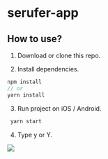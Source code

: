 # serufer-app

## How to use?

1. Download or clone this repo.

2. Install dependencies.

```js
npm install
// or
yarn install
```

3. Run project on iOS / Android.

```js
 yarn start
```

4. Type y or Y.

<img src="https://github.com/secufer/serufer-app/blob/main/npm.png"><br />
